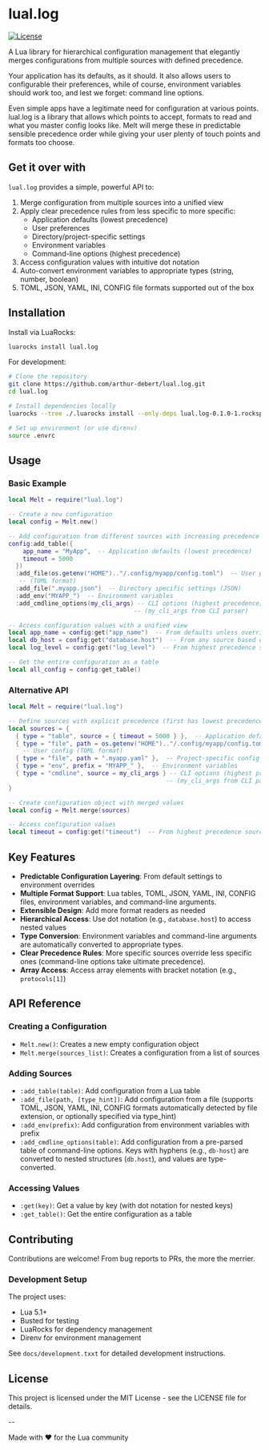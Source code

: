 # lual.log

[![License](https://img.shields.io/badge/License-MIT-blue.svg)](https://opensource.org/licenses/MIT)

A Lua library for hierarchical configuration management that elegantly merges
configurations from multiple sources with defined precedence.

Your application has its defaults, as it should. It also allows users to
configurable their preferences, while of course, environment variables should
work too, and lest we forget: command line options.

Even simple apps have a legitimate need for configuration at various points.
lual.log is a library that allows which points to accept, formats to read and
what you master config looks like. Melt will merge these in predictable sensible
precedence order while giving your user plenty of touch points and formats too
choose.

## Get it over with

`lual.log` provides a simple, powerful API to:

1. Merge configuration from multiple sources into a unified view
2. Apply clear precedence rules from less specific to more specific:
   - Application defaults (lowest precedence)
   - User preferences
   - Directory/project-specific settings
   - Environment variables
   - Command-line options (highest precedence)
3. Access configuration values with intuitive dot notation
4. Auto-convert environment variables to appropriate types (string, number,
   boolean)
5. TOML, JSON, YAML, INI, CONFIG file formats supported out of the box

## Installation

Install via LuaRocks:

```bash
luarocks install lual.log
```

For development:

```bash
# Clone the repository
git clone https://github.com/arthur-debert/lual.log.git
cd lual.log

# Install dependencies locally
luarocks --tree ./.luarocks install --only-deps lual.log-0.1.0-1.rockspec

# Set up environment (or use direnv)
source .envrc
```

## Usage

### Basic Example

```lua
local Melt = require("lual.log")

-- Create a new configuration
local config = Melt.new()

-- Add configuration from different sources with increasing precedence
config:add_table({
    app_name = "MyApp",  -- Application defaults (lowest precedence)
    timeout = 5000
  })
  :add_file(os.getenv("HOME").."/.config/myapp/config.toml")  -- User preferences
   -- (TOML format)
  :add_file(".myapp.json")  -- Directory specific settings (JSON)
  :add_env("MYAPP_")  -- Environment variables
  :add_cmdline_options(my_cli_args) -- CLI options (highest precedence)
                                   -- (my_cli_args from CLI parser)

-- Access configuration values with a unified view
local app_name = config:get("app_name")  -- From defaults unless overridden
local db_host = config:get("database.host")  -- From any source based on precedence
local log_level = config:get("log_level")  -- From highest precedence source

-- Get the entire configuration as a table
local all_config = config:get_table()
```

### Alternative API

```lua
local Melt = require("lual.log")

-- Define sources with explicit precedence (first has lowest precedence)
local sources = {
  { type = "table", source = { timeout = 5000 } },  -- Application defaults
  { type = "file", path = os.getenv("HOME").."/.config/myapp/config.toml" },
    -- User config (TOML format)
  { type = "file", path = ".myapp.yaml" },  -- Project-specific config (YAML format)
  { type = "env", prefix = "MYAPP_" },  -- Environment variables
  { type = "cmdline", source = my_cli_args } -- CLI options (highest precedence)
                                            -- (my_cli_args from CLI parser)
}

-- Create configuration object with merged values
local config = Melt.merge(sources)

-- Access configuration values
local timeout = config:get("timeout")  -- From highest precedence source
```

## Key Features

- **Predictable Configuration Layering**: From default settings to environment
  overrides
- **Multiple Format Support**: Lua tables, TOML, JSON, YAML, INI, CONFIG files,
  environment variables, and command-line arguments.
- **Extensible Design**: Add more format readers as needed
- **Hierarchical Access**: Use dot notation (e.g., `database.host`) to access
  nested values
- **Type Conversion**: Environment variables and command-line arguments are
  automatically converted to appropriate types.
- **Clear Precedence Rules**: More specific sources override less specific ones
  (command-line options take ultimate precedence).
- **Array Access**: Access array elements with bracket notation (e.g.,
  `protocols[1]`)

## API Reference

### Creating a Configuration

- `Melt.new()`: Creates a new empty configuration object
- `Melt.merge(sources_list)`: Creates a configuration from a list of sources

### Adding Sources

- `:add_table(table)`: Add configuration from a Lua table
- `:add_file(path, [type_hint])`: Add configuration from a file (supports TOML,
  JSON, YAML, INI, CONFIG formats automatically detected by file extension, or
  optionally specified via type_hint)
- `:add_env(prefix)`: Add configuration from environment variables with prefix
- `:add_cmdline_options(table)`: Add configuration from a pre-parsed table of
  command-line options. Keys with hyphens (e.g., `db-host`) are converted to
  nested structures (`db.host`), and values are type-converted.

### Accessing Values

- `:get(key)`: Get a value by key (with dot notation for nested keys)
- `:get_table()`: Get the entire configuration as a table

## Contributing

Contributions are welcome! From bug reports to PRs, the more the merrier.

### Development Setup

The project uses:

- Lua 5.1+
- Busted for testing
- LuaRocks for dependency management
- Direnv for environment management

See `docs/development.txxt` for detailed development instructions.

## License

This project is licensed under the MIT License - see the LICENSE file for
details.

--

Made with ❤️ for the Lua community
